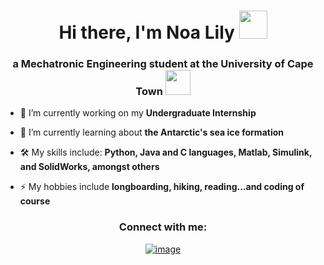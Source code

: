 

<!--
**NoaLily/NoaLily** is a ✨ _special_ ✨ repository because its `README.md` (this file) appears on your GitHub profile.

Here are some ideas to get you started:

- 🔭 I’m currently working on ...
- 🌱 I’m currently learning ...
- 👯 I’m looking to collaborate on ...
- 🤔 I’m looking for help with ...
- 💬 Ask me about ...
- 📫 How to reach me: ...
- 😄 Pronouns: ...
- ⚡ Fun fact: ...
-->
<h1 align="center">Hi there, I'm Noa Lily <img height="45" src="https://emoji.gg/assets/emoji/4393-prettyflower.gif"></h1>
<h3 align="center">a Mechatronic Engineering student at the University of Cape Town <img height="40" src="https://emoji.gg/assets/emoji/7214_chlora.png"></h3> 

- 🔭 I’m currently working on my **Undergraduate Internship**

- 🌱 I’m currently learning about **the Antarctic's sea ice formation**

- 🛠️ My skills include: **Python, Java and C languages, Matlab, Simulink, and SolidWorks, amongst others**

- ⚡ My hobbies include **longboarding, hiking, reading...and coding of course**

</div>
<h3 align="center">Connect with me:</h3>
<div align="center">

[![image](https://img.shields.io/badge/LinkedIn-0077B5?style=for-the-badge&logo=linkedin&logoColor=white)](https://www.linkedin.com/in/noa-lily-anthony-24ab0b219/)

  
</div>

